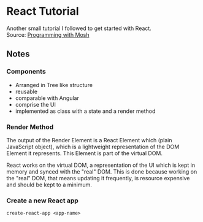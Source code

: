 # React Tutorial

Another small tutorial I followed to get started with React.  
Source: [Programming with Mosh](https://www.youtube.com/watch?v=Ke90Tje7VS0)

## Notes

### Components

- Arranged in Tree like structure
- reusable
- comparable with Angular
- comprise the UI
- implemented as class with a state and a render method

### Render Method

The output of the Render Element is a React Element which (plain JavaScript object), which is a lightweight representation of the DOM Element it represents. This Element is part of the virtual DOM.

React works on the virtual DOM, a representation of the UI which is kept in memory and synced with the "real" DOM. This is done because working on the "real" DOM, that means updating it frequently, is resource expensive and should be kept to a minimum.

### Create a new React app

```Console
create-react-app <app-name>
```

